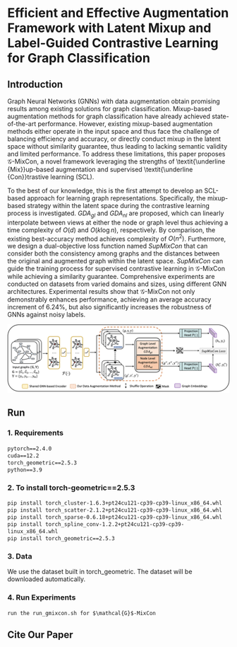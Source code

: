 # Efficient and Effective Augmentation Framework with Latent Mixup and Label-Guided Contrastive Learning for Graph Classification
## Introduction
Graph Neural Networks (GNNs) with data augmentation obtain promising results among existing solutions for graph classification. Mixup-based augmentation methods for graph classification have already achieved state-of-the-art performance. However, existing mixup-based augmentation methods either operate in the input space and thus face the challenge of balancing efficiency and accuracy, or directly conduct mixup in the latent space without similarity guarantee, thus leading to lacking semantic validity and limited performance. To address these limitations, this paper proposes $\mathcal{G}$-MixCon, a novel framework leveraging the strengths of \textit{\underline {Mix}}up-based augmentation and supervised \textit{\underline {Con}}trastive learning (SCL). 

To the best of our knowledge, this is the first attempt to develop an SCL-based approach for learning graph representations. Specifically, the mixup-based strategy within the latent space during the contrastive learning process is investigated. $GDA_{gl}$ and $GDA_{nl}$ are proposed, which can linearly interpolate between views at either the node or graph level thus achieving a time complexity of $O(d)$ and $O(k\log n)$, respectively. By comparison, the existing best-accuracy method achieves complexity of $O(n^2)$. Furthermore, we design a dual-objective loss function named $SupMixCon$ that can consider both the consistency among graphs and the distances between the original and augmented graph within the latent space. $SupMixCon$ can guide the training process for supervised contrastive learning in $\mathcal{G}$-MixCon while achieving a similarity guarantee. Comprehensive experiments are conducted on datasets from varied domains and sizes, using different GNN architectures. Experimental results show that $\mathcal{G}$-MixCon not only demonstrably enhances performance, achieving an average accuracy increment of 6.24\%, but also significantly increases the robustness of GNNs against noisy labels. 

![framework](./img/framework.png)

## Run
### 1. Requirements
```
pytorch==2.4.0
cuda==12.2
torch_geometric==2.5.3
python==3.9
```
### 2. To install torch-geometric==2.5.3
```
pip install torch_cluster-1.6.3+pt24cu121-cp39-cp39-linux_x86_64.whl
pip install torch_scatter-2.1.2+pt24cu121-cp39-cp39-linux_x86_64.whl
pip install torch_sparse-0.6.18+pt24cu121-cp39-cp39-linux_x86_64.whl
pip install torch_spline_conv-1.2.2+pt24cu121-cp39-cp39-linux_x86_64.whl
pip install torch_geometric==2.5.3
```

### 3. Data 
We use the dataset built in torch_geometric. The dataset will be downloaded automatically.

### 4. Run Experiments
```
run the run_gmixcon.sh for $\mathcal{G}$-MixCon
```

## Cite Our Paper

